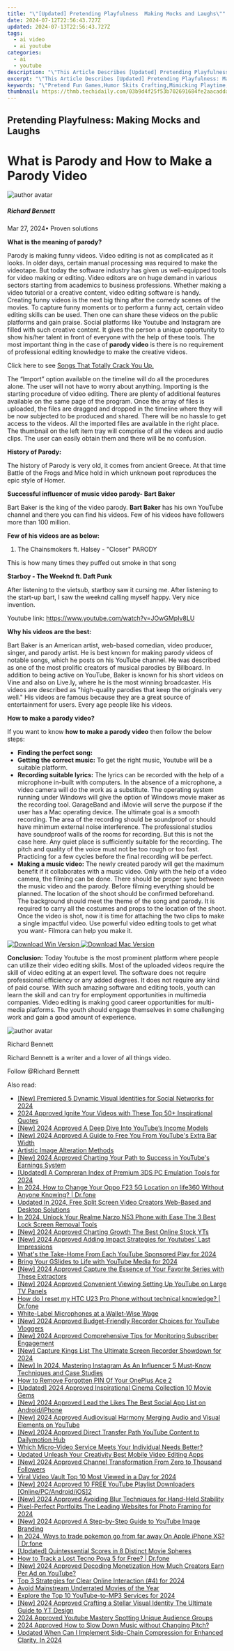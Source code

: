 ```yaml
---
title: "\"[Updated] Pretending Playfulness  Making Mocks and Laughs\""
date: 2024-07-12T22:56:43.727Z
updated: 2024-07-13T22:56:43.727Z
tags:
  - ai video
  - ai youtube
categories:
  - ai
  - youtube
description: "\"This Article Describes [Updated] Pretending Playfulness: Making Mocks and Laughs\""
excerpt: "\"This Article Describes [Updated] Pretending Playfulness: Making Mocks and Laughs\""
keywords: "\"Pretend Fun Games,Humor Skits Crafting,Mimicking Playtime,Creative Mock-Ups,Laughing Parodies,Comedic Simulation,Faux Joke Creation\""
thumbnail: https://thmb.techidaily.com/03b9d4f25f53b702691684fe2aacadda124f8e51ce8909742113d79362ddfedd.jpg
---
```


## Pretending Playfulness: Making Mocks and Laughs

# What is Parody and How to Make a Parody Video
![author avatar](https://images.wondershare.com/filmora/article-images/richard-bennett.jpg)

##### Richard Bennett

 Mar 27, 2024• Proven solutions

**What is the meaning of parody?**

Parody is making funny videos. Video editing is not as complicated as it looks. In older days, certain manual processing was required to make the videotape. But today the software industry has given us well-equipped tools for video making or editing. Video editors are on huge demand in various sectors starting from academics to business professions. Whether making a video tutorial or a creative content, video editing software is handy. Creating funny videos is the next big thing after the comedy scenes of the movies. To capture funny moments or to perform a funny act, certain video editing skills can be used. Then one can share these videos on the public platforms and gain praise. Social platforms like Youtube and Instagram are filled with such creative content. It gives the person a unique opportunity to show his/her talent in front of everyone with the help of these tools. The most important thing in the case of **parody video** is there is no requirement of professional editing knowledge to make the creative videos.

Click here to see [Songs That Totally Crack You Up.](https://tools.techidaily.com/wondershare/filmora/download/)

The “Import” option available on the timeline will do all the procedures alone. The user will not have to worry about anything. Importing is the starting procedure of video editing. There are plenty of additional features available on the same page of the program. Once the array of files is uploaded, the files are dragged and dropped in the timeline where they will be now subjected to be produced and shared. There will be no hassle to get access to the videos. All the imported files are available in the right place. The thumbnail on the left item tray will comprise of all the videos and audio clips. The user can easily obtain them and there will be no confusion.

**History of Parody:**

The history of Parody is very old, it comes from ancient Greece. At that time Battle of the Frogs and Mice hold in which unknown poet reproduces the epic style of Homer.

**Successful influencer of music video parody- Bart Baker**

Bart Baker is the king of the video parody. **Bart Baker** has his own YouTube channel and there you can find his videos. Few of his videos have followers more than 100 million.

**Few of his videos are as below:**

1. The Chainsmokers ft. Halsey - "Closer" PARODY

 This is how many times they puffed out smoke in that song

**Starboy - The Weeknd ft. Daft Punk**

After listening to the vietsub, startboy saw it cursing me. After listening to the start-up bart, I saw the weeknd calling myself happy. Very nice invention.

Youtube link: <https://www.youtube.com/watch?v=JOwGMpIv8LU>

**Why his videos are the best:**

Bart Baker is an American artist, web-based comedian, video producer, singer, and parody artist. He is best known for making parody videos of notable songs, which he posts on his YouTube channel. He was described as one of the most prolific creators of musical parodies by Billboard. In addition to being active on YouTube, Baker is known for his short videos on Vine and also on Live.ly, where he is the most winning broadcaster. His videos are described as "high-quality parodies that keep the originals very well." His videos are famous because they are a great source of entertainment for users. Every age people like his videos.

**How to make a parody video?**

If you want to know **how to make a parody video** then follow the below steps:

* **Finding the perfect song:**
* **Getting the correct music:** To get the right music, Youtube will be a suitable platform.
* **Recording suitable lyrics:** The lyrics can be recorded with the help of a microphone in-built with computers. In the absence of a microphone, a video camera will do the work as a substitute. The operating system running under Windows will give the option of Windows movie maker as the recording tool. GarageBand and iMovie will serve the purpose if the user has a Mac operating device. The ultimate goal is a smooth recording. The area of the recording should be soundproof or should have minimum external noise interference. The professional studios have soundproof walls of the rooms for recording. But this is not the case here. Any quiet place is sufficiently suitable for the recording. The pitch and quality of the voice must not be too rough or too fast. Practicing for a few cycles before the final recording will be perfect.
* **Making a music video:** The newly created parody will get the maximum benefit if it collaborates with a music video. Only with the help of a video camera, the filming can be done. There should be proper sync between the music video and the parody. Before filming everything should be planned. The location of the shoot should be confirmed beforehand. The background should meet the theme of the song and parody. It is required to carry all the costumes and props to the location of the shoot. Once the video is shot, now it is time for attaching the two clips to make a single impactful video. Use powerful video editing tools to get what you want- Filmora can help you make it.

[![Download Win Version](https://images.wondershare.com/filmora/guide/download-btn-win.jpg) ](https://tools.techidaily.com/wondershare/filmora/download/) [![Download Mac Version](https://images.wondershare.com/filmora/guide/download-btn-mac.jpg) ](https://tools.techidaily.com/wondershare/filmora/download/)

**Conclusion:** Today Youtube is the most prominent platform where people can utilize their video editing skills. Most of the uploaded videos require the skill of video editing at an expert level. The software does not require professional efficiency or any added degrees. It does not require any kind of paid course. With such amazing software and editing tools, youth can learn the skill and can try for employment opportunities in multimedia companies. Video editing is making good career opportunities for multi-media platforms. The youth should engage themselves in some challenging work and gain a good amount of experience.

![author avatar](https://images.wondershare.com/filmora/article-images/richard-bennett.jpg)

Richard Bennett

Richard Bennett is a writer and a lover of all things video.

Follow @Richard Bennett


<ins class="adsbygoogle"
     style="display:block"
     data-ad-format="autorelaxed"
     data-ad-client="ca-pub-7571918770474297"
     data-ad-slot="1223367746"></ins>



<ins class="adsbygoogle"
     style="display:block"
     data-ad-client="ca-pub-7571918770474297"
     data-ad-slot="8358498916"
     data-ad-format="auto"
     data-full-width-responsive="true"></ins>



<span class="atpl-alsoreadstyle">Also read:</span>
<div><ul>
<li><a href="https://discord-videos.techidaily.com/new-premiered-5-dynamic-visual-identities-for-social-networks-for-2024/"><u>[New] Premiered 5 Dynamic Visual Identities for Social Networks for 2024</u></a></li>
<li><a href="https://tiktok-video-files.techidaily.com/2024-approved-ignite-your-videos-with-these-top-50plus-inspirational-quotes/"><u>2024 Approved  Ignite Your Videos with These Top 50+ Inspirational Quotes</u></a></li>
<li><a href="https://youtube-tips.techidaily.com/024-approved-a-deep-dive-into-youtubes-income-models/"><u>[New] 2024 Approved  A Deep Dive Into YouTube’s Income Models</u></a></li>
<li><a href="https://youtube-tips.techidaily.com/024-approved-a-guide-to-free-you-from-youtubes-extra-bar-width/"><u>[New] 2024 Approved  A Guide to Free You From YouTube's Extra Bar Width</u></a></li>
<li><a href="https://extra-lessons.techidaily.com/artistic-image-alteration-methods/"><u>Artistic Image Alteration Methods</u></a></li>
<li><a href="https://youtube-tips.techidaily.com/024-approved-charting-your-path-to-success-in-youtubes-earnings-system/"><u>[New] 2024 Approved  Charting Your Path to Success in YouTube's Earnings System</u></a></li>
<li><a href="https://screen-capture.techidaily.com/updated-a-compreran-index-of-premium-3ds-pc-emulation-tools-for-2024/"><u>[Updated] A Compreran Index of Premium 3DS PC Emulation Tools for 2024</u></a></li>
<li><a href="https://location-social.techidaily.com/in-2024-how-to-change-your-oppo-f23-5g-location-on-life360-without-anyone-knowing-drfone-by-drfone-virtual-android/"><u>In 2024, How to Change Your Oppo F23 5G Location on life360 Without Anyone Knowing? | Dr.fone</u></a></li>
<li><a href="https://smart-video-editing.techidaily.com/updated-in-2024-free-split-screen-video-creators-web-based-and-desktop-solutions/"><u>Updated In 2024, Free Split Screen Video Creators Web-Based and Desktop Solutions</u></a></li>
<li><a href="https://easy-unlock-android.techidaily.com/in-2024-unlock-your-realme-narzo-n53-phone-with-ease-the-3-best-lock-screen-removal-tools-by-drfone-android/"><u>In 2024, Unlock Your Realme Narzo N53 Phone with Ease The 3 Best Lock Screen Removal Tools</u></a></li>
<li><a href="https://youtube-tips.techidaily.com/024-approved-charting-growth-the-best-online-stock-yts/"><u>[New] 2024 Approved  Charting Growth  The Best Online Stock YTs</u></a></li>
<li><a href="https://youtube-tips.techidaily.com/024-approved-adding-impact-strategies-for-youtubes-last-impressions/"><u>[New] 2024 Approved  Adding Impact  Strategies for Youtubes' Last Impressions</u></a></li>
<li><a href="https://youtube-tips.techidaily.com/-the-take-home-from-each-youtube-sponsored-play-for-2024/"><u>What's the Take-Home From Each YouTube Sponsored Play for 2024</u></a></li>
<li><a href="https://youtube-tips.techidaily.com/-your-gslides-to-life-with-youtube-media-for-2024/"><u>Bring Your GSlides to Life with YouTube Media for 2024</u></a></li>
<li><a href="https://youtube-tips.techidaily.com/024-approved-capture-the-essence-of-your-favorite-series-with-these-extractors/"><u>[New] 2024 Approved  Capture the Essence of Your Favorite Series with These Extractors</u></a></li>
<li><a href="https://youtube-tips.techidaily.com/024-approved-convenient-viewing-setting-up-youtube-on-large-tv-panels/"><u>[New] 2024 Approved  Convenient Viewing  Setting Up YouTube on Large TV Panels</u></a></li>
<li><a href="https://techidaily.com/how-do-i-reset-my-htc-u23-pro-phone-without-technical-knowledge-drfone-by-drfone-reset-android-reset-android/"><u>How do I reset my HTC U23 Pro Phone without technical knowledge? | Dr.fone</u></a></li>
<li><a href="https://youtube-tips.techidaily.com/-label-microphones-at-a-wallet-wise-wage/"><u>White-Label Microphones at a Wallet-Wise Wage</u></a></li>
<li><a href="https://youtube-tips.techidaily.com/024-approved-budget-friendly-recorder-choices-for-youtube-vloggers/"><u>[New] 2024 Approved  Budget-Friendly Recorder Choices for YouTube Vloggers</u></a></li>
<li><a href="https://youtube-tips.techidaily.com/024-approved-comprehensive-tips-for-monitoring-subscriber-engagement/"><u>[New] 2024 Approved  Comprehensive Tips for Monitoring Subscriber Engagement</u></a></li>
<li><a href="https://on-screen-recording.techidaily.com/new-capture-kings-list-the-ultimate-screen-recorder-showdown-for-2024/"><u>[New] Capture Kings List  The Ultimate Screen Recorder Showdown for 2024</u></a></li>
<li><a href="https://instagram-video-files.techidaily.com/new-in-2024-mastering-instagram-as-an-influencer-5-must-know-techniques-and-case-studies/"><u>[New] In 2024, Mastering Instagram As An Influencer  5 Must-Know Techniques and Case Studies</u></a></li>
<li><a href="https://easy-unlock-android.techidaily.com/how-to-remove-forgotten-pin-of-your-oneplus-ace-2-by-drfone-android/"><u>How to Remove Forgotten PIN Of Your OnePlus Ace 2</u></a></li>
<li><a href="https://fox-friendly.techidaily.com/updated-2024-approved-inspirational-cinema-collection-10-movie-gems/"><u>[Updated] 2024 Approved  Inspirational Cinema Collection  10 Movie Gems</u></a></li>
<li><a href="https://facebook-video-recording.techidaily.com/new-2024-approved-lead-the-likes-the-best-social-app-list-on-androidiphone/"><u>[New] 2024 Approved  Lead the Likes  The Best Social App List on Android/iPhone</u></a></li>
<li><a href="https://youtube-tips.techidaily.com/024-approved-audiovisual-harmony-merging-audio-and-visual-elements-on-youtube/"><u>[New] 2024 Approved  Audiovisual Harmony  Merging Audio and Visual Elements on YouTube</u></a></li>
<li><a href="https://youtube-tips.techidaily.com/024-approved-direct-transfer-path-youtube-content-to-dailymotion-hub/"><u>[New] 2024 Approved  Direct Transfer Path  YouTube Content to Dailymotion Hub</u></a></li>
<li><a href="https://youtube-tips.techidaily.com/-micro-video-service-meets-your-individual-needs-better/"><u>Which Micro-Video Service Meets Your Individual Needs Better?</u></a></li>
<li><a href="https://ai-vdieo-software.techidaily.com/updated-unleash-your-creativity-best-mobile-video-editing-apps/"><u>Updated Unleash Your Creativity Best Mobile Video Editing Apps</u></a></li>
<li><a href="https://youtube-tips.techidaily.com/024-approved-channel-transformation-from-zero-to-thousand-followers/"><u>[New] 2024 Approved  Channel Transformation  From Zero to Thousand Followers</u></a></li>
<li><a href="https://youtube-tips.techidaily.com/-video-vault-top-10-most-viewed-in-a-day-for-2024/"><u>Viral Video Vault  Top 10 Most Viewed in a Day for 2024</u></a></li>
<li><a href="https://youtube-tips.techidaily.com/024-approved-10-free-youtube-playlist-downloaders-onlinepcandroidios2/"><u>[New] 2024 Approved  10 FREE YouTube Playlist Downloaders [Online/PC/Android/iOS]2</u></a></li>
<li><a href="https://youtube-tips.techidaily.com/024-approved-avoiding-blur-techniques-for-hand-held-stability/"><u>[New] 2024 Approved  Avoiding Blur  Techniques for Hand-Held Stability</u></a></li>
<li><a href="https://article-helps.techidaily.com/pixel-perfect-portfolits-the-leading-websites-for-photo-framing-for-2024/"><u>Pixel-Perfect Portfolits  The Leading Websites for Photo Framing for 2024</u></a></li>
<li><a href="https://youtube-tips.techidaily.com/024-approved-a-step-by-step-guide-to-youtube-image-branding/"><u>[New] 2024 Approved  A Step-by-Step Guide to YouTube Image Branding</u></a></li>
<li><a href="https://ios-pokemon-go.techidaily.com/in-2024-ways-to-trade-pokemon-go-from-far-away-on-apple-iphone-xs-drfone-by-drfone-virtual-ios/"><u>In 2024, Ways to trade pokemon go from far away On Apple iPhone XS? | Dr.fone</u></a></li>
<li><a href="https://extra-support.techidaily.com/updated-quintessential-scores-in-8-distinct-movie-spheres/"><u>[Updated] Quintessential Scores in 8 Distinct Movie Spheres</u></a></li>
<li><a href="https://android-location-track.techidaily.com/how-to-track-a-lost-tecno-pova-5-for-free-drfone-by-drfone-virtual-android/"><u>How to Track a Lost Tecno Pova 5 for Free? | Dr.fone</u></a></li>
<li><a href="https://youtube-tips.techidaily.com/024-approved-decoding-monetization-how-much-creators-earn-per-ad-on-youtube/"><u>[New] 2024 Approved  Decoding Monetization  How Much Creators Earn Per Ad on YouTube?</u></a></li>
<li><a href="https://video-screen-grab.techidaily.com/top-3-strategies-for-clear-online-interaction-4-for-2024/"><u>Top 3 Strategies for Clear Online Interaction (#4) for 2024</u></a></li>
<li><a href="https://youtube-tips.techidaily.com/-mainstream-underrated-movies-of-the-year/"><u>Avoid Mainstream  Underrated Movies of the Year</u></a></li>
<li><a href="https://youtube-zero.techidaily.com/re-the-top-10-youtube-to-mp3-services-for-2024/"><u>Explore the Top 10 YouTube-to-MP3 Services for 2024</u></a></li>
<li><a href="https://youtube-tips.techidaily.com/024-approved-crafting-a-stellar-visual-identity-the-ultimate-guide-to-yt-design/"><u>[New] 2024 Approved  Crafting a Stellar Visual Identity  The Ultimate Guide to YT Design</u></a></li>
<li><a href="https://facebook-record-videos.techidaily.com/2024-approved-youtube-mastery-spotting-unique-audience-groups/"><u>2024 Approved  Youtube Mastery  Spotting Unique Audience Groups</u></a></li>
<li><a href="https://audio-shaping.techidaily.com/2024-approved-how-to-slow-down-music-without-changing-pitch/"><u>2024 Approved How to Slow Down Music without Changing Pitch?</u></a></li>
<li><a href="https://audio-editing.techidaily.com/updated-when-can-i-implement-side-chain-compression-for-enhanced-clarity-in-2024/"><u>Updated When Can I Implement Side-Chain Compression for Enhanced Clarity, In 2024</u></a></li>
</ul></div>
